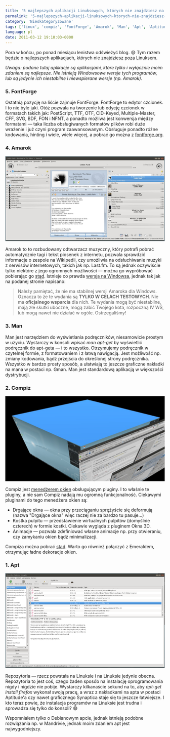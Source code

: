 ```yaml
---
title: '5 najlepszych aplikacji Linuksowych, których nie znajdziesz na Windowsie'
permalink: '5-najlepszych-aplikacji-linuksowych-ktorych-nie-znajdziesz-na-windowsie'
category: 'Nieskategoryzowane'
tags: ['linux', 'compiz', 'FontForge', 'Amarok', 'Man', 'Apt', 'Aptitude', 'Synaptic']
language: pl
date: 2011-03-12 19:10:03+0000
---
```


Pora w końcu, po ponad miesiącu lenistwa odświeżyć blog. 😄 Tym razem będzie o najlepszych aplikacjach, których nie znajdziesz poza Linuksem.

*Uwaga: podane tutaj aplikacje są aplikacjami, które tylko i wyłącznie moim zdaniem są najlepsze. Nie istnieją Windowsowe wersje tych programów, lub są jedynie ich niestabilne i niewspierane wersje (np. Amarok).*

### 5. FontForge

Ostatnią pozycję na liście zajmuje FontForge. FontForge to edytor czcionek. I to nie byle jaki. Otóż pozwala na tworzenie lub edycję czcionek w formatach takich jak: PostScript, TTF, OTF, CID-Keyed, Multiple-Master, CFF, SVG, BDF, FON i NFNT, a ponadto możliwa jest konwersja między formatami — taka liczba obsługiwanych formatów plików robi duże wrażenie i już czyni program zaawansowanym. Obsługuje ponadto różne kodowania, hinting i wiele, wiele więcej, a pobrać go można z [fontforge.org](https://fontforge.org).

### 4. Amarok

[![Amarok](/static/images/blog/2011-03-12-pl-5-najlepszych-aplikacji-linuksowych-ktorych-nie-znajdziesz-na-windowsie-amarok-screen.jpeg)](/static/images/blog/2011-03-12-pl-5-najlepszych-aplikacji-linuksowych-ktorych-nie-znajdziesz-na-windowsie-amarok-screen.jpeg)

Amarok to to rozbudowany odtwarzacz muzyczny, który potrafi pobrać automatycznie tagi i tekst piosenek z internetu, pozwala sprawdzić informacje o zespole na Wikipedii, czy umożliwia na odsłuchiwanie muzyki z serwisów internetowych, takich jak np. Last.fm. To są jednak oczywiście tylko niektóre z jego ogromnych możliwości — można go wypróbować pobierając go [stąd](http://amarok.kde.org/pl). Istnieje co prawda [wersja na Windowsa](http://amarok.kde.org/wiki/Download:Windows/pl), jednak tak jak na podanej stronie napisano:

> Należy pamiętać, że nie ma stabilnej wersji Amaroka dla Windows. Oznacza to że te wydania są **TYLKO W CELACH TESTOWYCH**. Nie ma **oficjalnego wsparcia** dla nich. Te wydania mogą być niestabilne, mają złe skutki uboczne, mogą zabić Twojego kota, rozpoczną IV WŚ, lub mogą nawet nie działać w ogóle. Ostrzegaliśmy!

### 3. Man

Man jest narzędziem do wyświetlania podręczników, niesamowicie prostym w użyciu. Wystarczy w konsoli wpisać *man apt-get* by wyświetlić podręcznik do apt-geta — i to wszystko. Otrzymujemy podręcznik w czytelnej formie, z formatowaniem i z łatwą nawigacją. Jest możliwość np. zmiany kodowania, bądź przejścia do określonej strony podręcznika. Wszystko w bardzo prosty sposób, a ułatwiają to jeszcze graficzne nakładki na mana w postaci np. Gman. Man jest standardową aplikacją w większości dystrybucji.

### 2. Compiz

[![Compiz](/static/images/blog/2011-03-12-pl-5-najlepszych-aplikacji-linuksowych-ktorych-nie-znajdziesz-na-windowsie-compiz-screen.jpeg)](/static/images/blog/2011-03-12-pl-5-najlepszych-aplikacji-linuksowych-ktorych-nie-znajdziesz-na-windowsie-compiz-screen.jpeg)

Compiz jest [menedżerem okien](http://pl.wikipedia.org/wiki/Mened%C5%BCer_okien) obsługującym pluginy. I to właśnie te pluginy, a nie sam Compiz nadają mu ogromną funkcjonalność. Ciekawymi pluginami do tego menedżera okien są:

- Drgające okna — okna przy przeciąganiu sprężyście się deformują (nazwa "Drgające okna" więc raczej nie za bardzo tu pasuje...)
- Kostka pulpitu — przedstawienie wirtualnych pulpitów (domyślnie czterech) w formie kostki. Ciekawie wygląda z pluginem Okna 3D.
- Animacje — pozwala zdefiniować własne animacje np. przy otwieraniu, czy zamykaniu okien bądź minimalizacji.

Compiza można pobrać [stąd](http://www.compiz.org/). Warto go również połączyć z Emeraldem, otrzymując ładne dekoracje okien.

### 1. Apt

[![Synaptic](/static/images/blog/2011-03-12-pl-5-najlepszych-aplikacji-linuksowych-ktorych-nie-znajdziesz-na-windowsie-synaptic-screen.png)](/static/images/blog/2011-03-12-pl-5-najlepszych-aplikacji-linuksowych-ktorych-nie-znajdziesz-na-windowsie-synaptic-screen.png)

Repozytoria — rzecz powstała na Linuksie i na Linuksie jedynie obecna. Repozytoria to jest coś, czego żaden sposób na instalację oprogramowania nigdy i nigdzie nie pobije. Wystarczy kilkanaście sekund na to, aby *apt-get install firefox* wykonał swoją pracę, a wraz z nakładkami na apta w postaci Aptitude'a czy nawet graficznego Synaptica staje się to jeszcze łatwiejsze. I kto teraz powie, że instalacja programów na Linuksie jest trudna i sprowadza się tylko do konsoli? 😄

Wspomniałem tylko o Debianowym apcie, jednak istnieją podobne rozwiązania np. w Mandrivie, jednak moim zdaniem apt jest najwygodniejszy.
